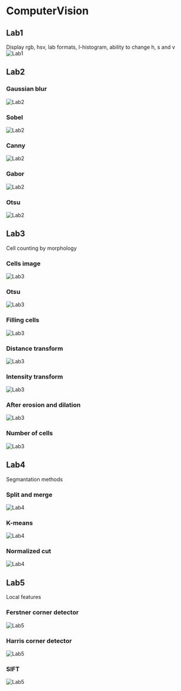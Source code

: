 # ComputerVision

## Lab1
Display rgb, hsv, lab formats, l-histogram, ability to change h, s and v
![Lab1](Images/V.PNG)

## Lab2
### Gaussian blur
![Lab2](Images/Blur1.PNG)
### Sobel
![Lab2](Images/Sobel.PNG)
### Canny
![Lab2](Images/Canny1.PNG)
### Gabor
![Lab2](Images/Gabor1.PNG)
### Otsu
![Lab2](Images/Otsy1.PNG)

## Lab3
Cell counting by morphology
### Cells image
![Lab3](Images/cells.jpg)
### Otsu
![Lab3](Images/OtsuCell.PNG)
### Filling cells
![Lab3](Images/filling.PNG)
### Distance transform
![Lab3](Images/distance.PNG)
### Intensity transform
![Lab3](Images/intensy.PNG)
### After erosion and dilation
![Lab3](Images/count.PNG)
### Number of cells
![Lab3](Images/dialogWindow.PNG) 

## Lab4
Segmantation methods
### Split and merge
![Lab4](Images/mqysWIpctYo.jpg)
### K-means
![Lab4](Images/LA_SVDJcAwg.jpg)
### Normalized cut
![Lab4](Images/XvWf9UCzzHc.jpg)


## Lab5
Local features
### Ferstner corner detector
![Lab5](Images/Ferstner.PNG)
### Harris corner detector
![Lab5](Images/Harris.PNG)
### SIFT
![Lab5](Images/sift.PNG)
